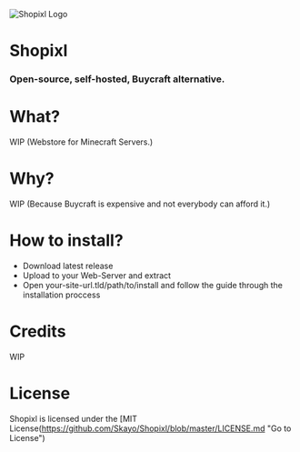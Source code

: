 ![Shopixl Logo](https://s2.postimg.org/ems4zkzah/logotxt.png)
# Shopixl
### Open-source, self-hosted, Buycraft alternative.

# What?
WIP (Webstore for Minecraft Servers.)

# Why?
WIP (Because Buycraft is expensive and not everybody can afford it.)

# How to install?
* Download latest release
* Upload to your Web-Server and extract
* Open your-site-url.tld/path/to/install and follow the guide through the installation proccess

# Credits
WIP

# License
Shopixl is licensed under the [MIT License(https://github.com/Skayo/Shopixl/blob/master/LICENSE.md "Go to License")
